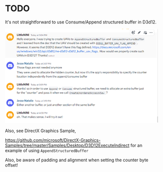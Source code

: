 # TODO

It's not straightforward to use Consume/Append structured buffer in D3d12. 

![image-20220628160222998](images/image-20220628160222998.png)

Also, see DirectX Graphics Sample, 

https://github.com/microsoft/DirectX-Graphics-Samples/tree/master/Samples/Desktop/D3D12ExecuteIndirect for an example of using `AppendStructuredBuffer`

Also, be aware of padding and alignment when setting the counter byte offset! 